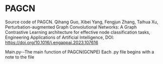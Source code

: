 # PAGCN
Source code of PAGCN. 
Qihang Guo, Xibei Yang, Fengjun Zhang, Taihua Xu, Perturbation-augmented Graph Convolutional Networks: A Graph Contrastive Learning architecture for effective node classification tasks, Engineering Applications of Artificial Intelligence, DOI: https://doi.org/10.1016/j.engappai.2023.107616


Main.py--The main function of PAGCN(GCNPE)
Each .py file begins with a note to the file

